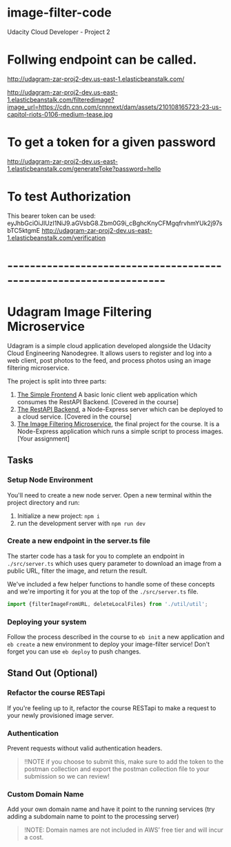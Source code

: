 # image-filter-code
Udacity Cloud Developer - Project 2

# Follwing endpoint can be called.
http://udagram-zar-proj2-dev.us-east-1.elasticbeanstalk.com/

http://udagram-zar-proj2-dev.us-east-1.elasticbeanstalk.com/filteredimage?image_url=https://cdn.cnn.com/cnnnext/dam/assets/210108165723-23-us-capitol-riots-0106-medium-tease.jpg

# To get a token for a given password
http://udagram-zar-proj2-dev.us-east-1.elasticbeanstalk.com/generateToke?password=hello

# To test Authorization
This bearer token can be used:  eyJhbGciOiJIUzI1NiJ9.aGVsbG8.Zbm0G9i_cBghcKnyCFMgqfrvhmYUk2j97sbTC5ktgmE
http://udagram-zar-proj2-dev.us-east-1.elasticbeanstalk.com/verification



# ------------------------------------------------------------------


# Udagram Image Filtering Microservice

Udagram is a simple cloud application developed alongside the Udacity Cloud Engineering Nanodegree. It allows users to register and log into a web client, post photos to the feed, and process photos using an image filtering microservice.

The project is split into three parts:
1. [The Simple Frontend](https://github.com/udacity/cloud-developer/tree/master/course-02/exercises/udacity-c2-frontend)
A basic Ionic client web application which consumes the RestAPI Backend. [Covered in the course]
2. [The RestAPI Backend](https://github.com/udacity/cloud-developer/tree/master/course-02/exercises/udacity-c2-restapi), a Node-Express server which can be deployed to a cloud service. [Covered in the course]
3. [The Image Filtering Microservice](https://github.com/udacity/cloud-developer/tree/master/course-02/project/image-filter-starter-code), the final project for the course. It is a Node-Express application which runs a simple script to process images. [Your assignment]

## Tasks

### Setup Node Environment

You'll need to create a new node server. Open a new terminal within the project directory and run:

1. Initialize a new project: `npm i`
2. run the development server with `npm run dev`

### Create a new endpoint in the server.ts file

The starter code has a task for you to complete an endpoint in `./src/server.ts` which uses query parameter to download an image from a public URL, filter the image, and return the result.

We've included a few helper functions to handle some of these concepts and we're importing it for you at the top of the `./src/server.ts`  file.

```typescript
import {filterImageFromURL, deleteLocalFiles} from './util/util';
```

### Deploying your system

Follow the process described in the course to `eb init` a new application and `eb create` a new environment to deploy your image-filter service! Don't forget you can use `eb deploy` to push changes.

## Stand Out (Optional)

### Refactor the course RESTapi

If you're feeling up to it, refactor the course RESTapi to make a request to your newly provisioned image server.

### Authentication

Prevent requests without valid authentication headers.
> !!NOTE if you choose to submit this, make sure to add the token to the postman collection and export the postman collection file to your submission so we can review!

### Custom Domain Name

Add your own domain name and have it point to the running services (try adding a subdomain name to point to the processing server)
> !NOTE: Domain names are not included in AWS’ free tier and will incur a cost.

